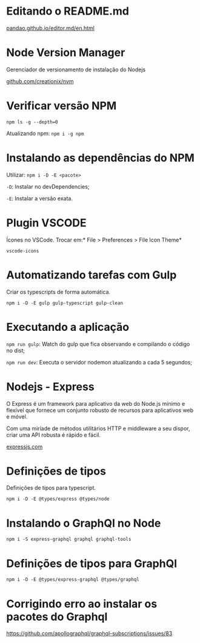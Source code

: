 # Editando o README.md

[pandao.github.io/editor.md/en.html](https://pandao.github.io/editor.md/en.html "pandao.github.io/editor.md/en.html")

# Node Version Manager

Gerenciador de versionamento de instalação do Nodejs

[github.com/creationix/nvm](https://github.com/creationix/nvm "github.com/creationix/nvm")

# Verificar versão NPM

`npm ls -g --depth=0`

Atualizando npm: `npm i -g npm`

# Instalando as dependências do NPM

Utilizar: `npm i -D -E <pacote>`

`-D`: Instalar no devDependencies;

`-E`: Instalar a versão exata.

# Plugin VSCODE

Ícones no VSCode. Trocar em:* File > Preferences > File Icon Theme*

`vscode-icons`

# Automatizando tarefas com Gulp

Criar os typescripts de forma automática.

`npm i -D -E gulp gulp-typescript gulp-clean`

# Executando a aplicação

`npm run gulp`: Watch do gulp que fica observando e compilando o código no dist;

`npm run dev`: Executa o servidor nodemon atualizando a cada 5 segundos;

# Nodejs - Express

O Express é um framework para aplicativo da web do Node.js mínimo e flexível que fornece um conjunto robusto de recursos para aplicativos web e móvel.

Com uma miríade de métodos utilitários HTTP e middleware a seu dispor, criar uma API robusta é rápido e fácil.

[expressjs.com](https://expressjs.com/pt-br/ "expressjs.com")

# Definições de tipos

Definições de tipos para typescript.

`npm i -D -E @types/express @types/node`

# Instalando o GraphQl no Node

`npm i -S express-graphql graphql graphql-tools`

# Definições de tipos para GraphQl

`npm i -D -E @types/express-graphql @types/graphql`

# Corrigindo erro ao instalar os pacotes do Graphql

https://github.com/apollographql/graphql-subscriptions/issues/83

